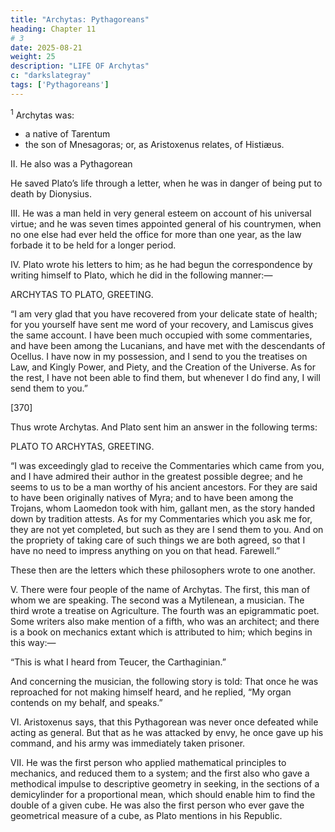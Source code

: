 ```yaml
---
title: "Archytas: Pythagoreans"
heading: Chapter 11
# 3
date: 2025-08-21
weight: 25
description: "LIFE OF Archytas"
c: "darkslategray"
tags: ['Pythagoreans']
---
```



<sup>1</sup> Archytas was:
- a native of Tarentum
- the son of Mnesagoras; or, as Aristoxenus relates, of Histiæus.


II. He also was a Pythagorean

He saved Plato’s life through a letter, when he was in danger of being put to death by Dionysius.


III. He was a man held in very general esteem on account of his universal virtue; and he was seven times appointed general of his countrymen, when no one else had ever held the office for more than one year, as the law forbade it to be held for a longer period.

IV. Plato wrote his letters to him; as he had begun the correspondence by writing himself to Plato, which he did in the following manner:—


ARCHYTAS TO PLATO, GREETING.

“I am very glad that you have recovered from your delicate state of health; for you yourself have sent me word of your recovery, and Lamiscus gives the same account. I have been much occupied with some commentaries, and have been among the Lucanians, and have met with the descendants of Ocellus. I have now in my possession, and I send to you the treatises on Law, and Kingly Power, and Piety, and the Creation of the Universe. As for the rest, I have not been able to find them, but whenever I do find any, I will send them to you.”

[370]

Thus wrote Archytas. And Plato sent him an answer in the following terms:


PLATO TO ARCHYTAS, GREETING.

“I was exceedingly glad to receive the Commentaries which came from you, and I have admired their author in the greatest possible degree; and he seems to us to be a man worthy of his ancient ancestors. For they are said to have been originally natives of Myra; and to have been among the Trojans, whom Laomedon took with him, gallant men, as the story handed down by tradition attests. As for my Commentaries which you ask me for, they are not yet completed, but such as they are I send them to you. And on the propriety of taking care of such things we are both agreed, so that I have no need to impress anything on you on that head. Farewell.”

These then are the letters which these philosophers wrote to one another.

V. There were four people of the name of Archytas. The first, this man of whom we are speaking. The second was a Mytilenean, a musician. The third wrote a treatise on Agriculture. The fourth was an epigrammatic poet. Some writers also make mention of a fifth, who was an architect; and there is a book on mechanics extant which is attributed to him; which begins in this way:—

“This is what I heard from Teucer, the Carthaginian.”

And concerning the musician, the following story is told: That once he was reproached for not making himself heard, and he replied, “My organ contends on my behalf, and speaks.”

VI. Aristoxenus says, that this Pythagorean was never once defeated while acting as general. But that as he was attacked by envy, he once gave up his command, and his army was immediately taken prisoner.

VII. He was the first person who applied mathematical principles to mechanics, and reduced them to a system; and the first also who gave a methodical impulse to descriptive geometry in seeking, in the sections of a demicylinder for a proportional mean, which should enable him to find the double of a given cube. He was also the first person who ever gave the geometrical measure of a cube, as Plato mentions in his Republic.


